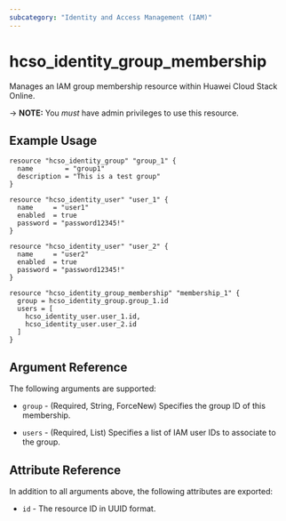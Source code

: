 ```yaml
---
subcategory: "Identity and Access Management (IAM)"
---
```


# hcso_identity_group_membership

Manages an IAM group membership resource within Huawei Cloud Stack Online.

-> **NOTE:** You *must* have admin privileges to use this resource.

## Example Usage

```hcl
resource "hcso_identity_group" "group_1" {
  name        = "group1"
  description = "This is a test group"
}

resource "hcso_identity_user" "user_1" {
  name     = "user1"
  enabled  = true
  password = "password12345!"
}

resource "hcso_identity_user" "user_2" {
  name     = "user2"
  enabled  = true
  password = "password12345!"
}

resource "hcso_identity_group_membership" "membership_1" {
  group = hcso_identity_group.group_1.id
  users = [
    hcso_identity_user.user_1.id,
    hcso_identity_user.user_2.id
  ]
}
```

## Argument Reference

The following arguments are supported:

* `group` - (Required, String, ForceNew) Specifies the group ID of this membership.

* `users` - (Required, List) Specifies a list of IAM user IDs to associate to the group.

## Attribute Reference

In addition to all arguments above, the following attributes are exported:

* `id` - The resource ID in UUID format.
